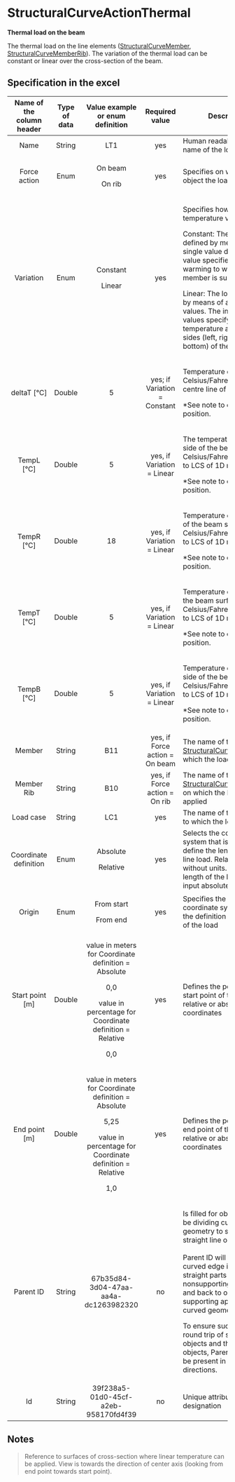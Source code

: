 # StructuralCurveActionThermal

**Thermal load on the beam**

The thermal load on the line elements ([StructuralCurveMember](../structural-analysis-elements/structuralcurvemember.md), [StructuralCurveMemberRib](../structural-analysis-elements/structuralcurvememberrib.md)). The variation of the thermal load can be constant or linear over the cross-section of the beam.

## Specification in the excel

| **Name of the column header** | **Type of data** |                                                       **Value example or enum definition**                                                      |       **Required value**       | **Description**                                                                                                                                                                                                                                                                                                                                                                                                        |
| :---------------------------: | :--------------: | :---------------------------------------------------------------------------------------------------------------------------------------------: | :----------------------------: | ---------------------------------------------------------------------------------------------------------------------------------------------------------------------------------------------------------------------------------------------------------------------------------------------------------------------------------------------------------------------------------------------------------------------- |
|              Name             |      String      |                                                                       LT1                                                                       |               yes              | Human readable unique name of the load                                                                                                                                                                                                                                                                                                                                                                                 |
|          Force action         |       Enum       |                                                        <p>On beam</p><p></p><p>On rib</p>                                                       |               yes              | Specifies on which type of object the load acts.                                                                                                                                                                                                                                                                                                                                                                       |
|           Variation           |       Enum       |                                                       <p>Constant</p><p></p><p>Linear</p>                                                       |               yes              | <p>Specifies how the temperature varies</p><p>Constant: The load is defined by means of a single value deltaT. The value specifies the warming to which the 1D member is subject to.</p><p>Linear: The load is defined by means of a set of four values. The individual values specify the temperature at individual sides (left, right, top, bottom) of the 1D member.</p>                                            |
|          deltaT \[°C]         |      Double      |                                                                        5                                                                        |  yes; if Variation = Constant  | <p>Temperature delta in Celsius/Fahrenheit on the centre line of the member.</p><p>*See note to clarify the position.</p>                                                                                                                                                                                                                                                                                              |
|          TempL \[°C]          |      Double      |                                                                        5                                                                        |   yes, if Variation = Linear   | <p>The temperature on the left side of the beam surface in Celsius/Fahrenheit. Refers to LCS of 1D member.</p><p>*See note to clarify the position.</p>                                                                                                                                                                                                                                                                |
|          TempR \[°C]          |      Double      |                                                                        18                                                                       |   yes, if Variation = Linear   | <p>Temperature on right side of the beam surface in Celsius/Fahrenheit. Refers to LCS of 1D member.</p><p>*See note to clarify the position.</p>                                                                                                                                                                                                                                                                       |
|          TempT \[°C]          |      Double      |                                                                        5                                                                        |   yes, if Variation = Linear   | <p>Temperature on top side of the beam surface in Celsius/Fahrenheit. Refers to LCS of 1D member.</p><p>*See note to clarify the position.</p>                                                                                                                                                                                                                                                                         |
|          TempB \[°C]          |      Double      |                                                                        5                                                                        |   yes, if Variation = Linear   | <p>Temperature on bottom side of the beam surface in Celsius/Fahrenheit. Refers to LCS of 1D member.</p><p>*See note to clarify the position.</p>                                                                                                                                                                                                                                                                      |
|             Member            |      String      |                                                                       B11                                                                       | yes, if Force action = On beam | The name of the [StructuralCurveMember](../structural-analysis-elements/structuralcurvemember.md) on which the load is applied                                                                                                                                                                                                                                                                   |
|           Member Rib          |      String      |                                                                       B10                                                                       |  yes, if Force action = On rib | The name of the [StructuralCurveMemberRib](../structural-analysis-elements/structuralcurvememberrib.md) on which the load is applied                                                                                                                                                                                                                                                                     |
|           Load case           |      String      |                                                                       LC1                                                                       |               yes              | The name of the load case to which the load belongs                                                                                                                                                                                                                                                                                                                                                                    |
|     Coordinate definition     |       Enum       |                                                      <p>Absolute</p><p></p><p>Relative</p>                                                      |               yes              | Selects the coordinate system that is used to define the length of the line load. Relative means without units. To define length of the load in meters input absolute                                                                                                                                                                                                                                                  |
|             Origin            |       Enum       |                                                     <p>From start</p><p></p><p>From end</p>                                                     |               yes              | Specifies the origin of the coordinate system used for the definition of the length of the load                                                                                                                                                                                                                                                                                                                        |
|        Start point \[m]       |      Double      |  <p>value in meters for Coordinate definition = Absolute</p><p>0,0</p><p>value in percentage for Coordinate definition = Relative</p><p>0,0</p> |               yes              | Defines the position of the start point of the load in relative or absolute coordinates                                                                                                                                                                                                                                                                                                                                |
|         End point \[m]        |      Double      | <p>value in meters for Coordinate definition = Absolute</p><p>5,25</p><p>value in percentage for Coordinate definition = Relative</p><p>1,0</p> |               yes              | Defines the position of the end point of the load in relative or absolute coordinates                                                                                                                                                                                                                                                                                                                                  |
|           Parent ID           |      String      |                                                       67b35d84-3d04-47aa-aa4a-dc1263982320                                                      |               no               | <p>Is filled for objects created be dividing curved geometry to series of straight line objects.<br><br>Parent ID will ensure that curved edge is imported as straight parts to nonsupporting application, and back to original supporting application as curved geometry.</p><p>To ensure successful round trip of segmented objects and their related objects, Parent ID needs to be present in both directions.</p> |
|               Id              |      String      |                                                       39f238a5-01d0-45cf-a2eb-958170fd4f39                                                      |               no               | Unique attribute designation                                                                                                                                                                                                                                                                                                                                                                                           |

## Notes

>Reference to surfaces of cross-section where linear temperature can be applied. View is towards the direction of center axis (looking from end point towards start point).
